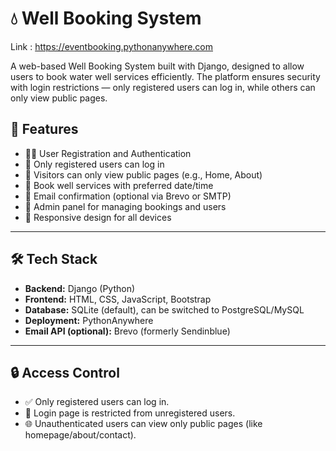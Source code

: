 # 💧 Well Booking System

Link : https://eventbooking.pythonanywhere.com

A web-based Well Booking System built with Django, designed to allow users to book water well services efficiently. 
The platform ensures security with login restrictions —    only registered users can log in, while others can only view public pages.

## 🚀 Features

- 🧑‍💼 User Registration and Authentication
- 🔐 Only registered users can log in
- 👀 Visitors can only view public pages (e.g., Home, About)
- 📆 Book well services with preferred date/time
- 📩 Email confirmation (optional via Brevo or SMTP)
- 🧾 Admin panel for managing bookings and users
- 📱 Responsive design for all devices

---

## 🛠️ Tech Stack

- **Backend:** Django (Python)
- **Frontend:** HTML, CSS, JavaScript, Bootstrap
- **Database:** SQLite (default), can be switched to PostgreSQL/MySQL
- **Deployment:** PythonAnywhere
- **Email API (optional):** Brevo (formerly Sendinblue)

---

## 🔒 Access Control

- ✅ Only registered users can log in.
- 🚫 Login page is restricted from unregistered users.
- 🌐 Unauthenticated users can view only public pages (like homepage/about/contact).

